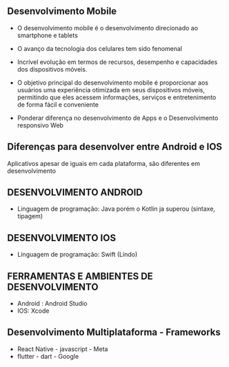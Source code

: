 ## Desenvolvimento Mobile

- O desenvolvimento mobile é o desenvolvimento direcionado ao smartphone e tablets

- O avanço da tecnologia dos celulares tem sido fenomenal
- Incrível evolução em termos de recursos, desempenho e capacidades dos dispositivos móveis.

- O objetivo principal do desenvolvimento mobile é proporcionar aos usuários uma experiência otimizada em seus dispositivos móveis, permitindo que eles acessem informações, serviços e entretenimento de forma fácil e conveniente

- Ponderar diferença no desenvolvimento de Apps e o Desenvolvimento responsivo Web


## Diferenças para desenvolver entre Android e IOS

Aplicativos apesar de iguais em cada plataforma, são diferentes em desenvolvimento


## DESENVOLVIMENTO ANDROID

- Linguagem de programação: Java porém o Kotlin ja superou (sintaxe, tipagem)


## DESENVOLVIMENTO IOS

- Linguagem de programação: Swift (Lindo)


## FERRAMENTAS E AMBIENTES DE DESENVOLVIMENTO

- Android : Android Studio
- IOS: Xcode

## Desenvolvimento Multiplataforma - Frameworks

- React Native - javascript - Meta
- flutter - dart - Google

